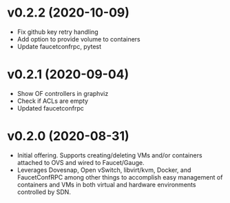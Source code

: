 # v0.2.2 (2020-10-09)

- Fix github key retry handling
- Add option to provide volume to containers
- Update faucetconfrpc, pytest

# v0.2.1 (2020-09-04)

- Show OF controllers in graphviz
- Check if ACLs are empty
- Updated faucetconfrpc

# v0.2.0 (2020-08-31)

- Initial offering. Supports creating/deleting VMs and/or containers attached to OVS and wired to Faucet/Gauge.
- Leverages Dovesnap, Open vSwitch, libvirt/kvm, Docker, and FaucetConfRPC among other things to accomplish easy management of containers and VMs in both virtual and hardware environments controlled by SDN.
